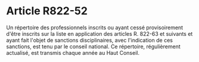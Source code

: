 # Article R822-52

Un répertoire des professionnels inscrits ou ayant cessé provisoirement d'être inscrits sur la liste en application des articles R. 822-63 et suivants et ayant fait l'objet de sanctions disciplinaires, avec l'indication de ces sanctions, est tenu par le conseil national.   Ce répertoire, régulièrement actualisé, est transmis chaque année au Haut Conseil.